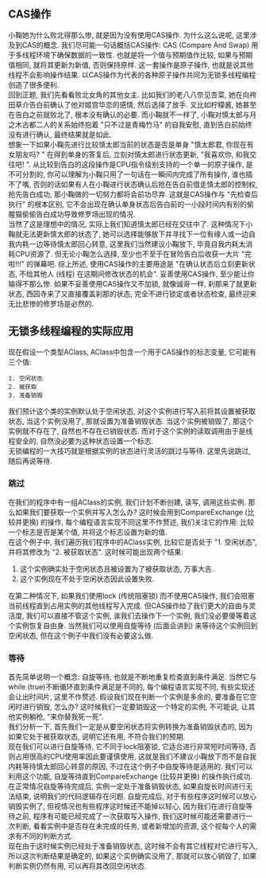 ## CAS操作
小鞠她为什么败北得那么惨, 就是因为没有使用CAS操作. 
为什么这么说呢, 这里涉及到CAS的概念. 我们尽可能一句话概括CAS操作:  CAS (Compare And Swap) 用于多线程环境下确保数据的一致性. 也就是将一个值与预期值作比较, 如果与预期值相同, 就将其更新为新值, 否则保持原样. 这一套操作是原子操作, 也就是说其他线程不会影响操作结果. 以CAS操作为代表的各种原子操作共同为无锁多线程编程创造了很多便利.  
回到正题, 我们先看看败北女角的其他女主. 比如我们的老八八奈见杏菜, 她在向袴田草介告白前确认了他对姬宫华恋的感情, 然后选择了放手. 又比如柠檬酱, 她甚至在告白之前就败北了, 根本没有确认的必要. 而小鞠就不一样了, 小鞠对慎太郎与月之木古都二人的关系始终抱着 "只不过是青梅竹马" 的自我安慰, 直到告白前始终没有进行确认, 最终结果就是如此.  
想象一下如果小鞠先进行比较慎太郎当前的状态是否是单身 "慎太郎君, 你现在有女朋友吗? " 在得到单身的答复后, 立刻对慎太郎进行状态更新, "我喜欢你, 和我交往吧! ". 从比较到告白的这段操作是CPU指令级别支持的一个单一的原子操作, 是不可分割的, 你可以理解为小鞠只用了一句话在一瞬间内完成了所有操作, 谁也插不了嘴, 否则的话如果有人在小鞠进行状态确认后抢在告白前借走慎太郎的控制权, 抢先告白成功, 那小鞠做的一切努力都将会前功尽弃. 这就是CAS操作与 "先检查后执行" 的根本区别, 它不会出现在确认单身状态后告白前的一小段时间内有别的偷腥猫偷偷告白成功导致修罗场出现的情况.  
当然了这是理想中的情况, 实际上我们知道慎太郎已经在交往中了. 这种情况下小鞠就无法更新慎太郎的状态了, 她可以选择能够放下并寻找下一位有缘人或一边自我内耗一边等待慎太郎回心转意, 这里我们当然建议小鞠放下, 毕竟自我内耗太消耗CPU资源了. 但无论小鞠怎么选择, 至少也不至于在冒险告白后收获一大片 "完啦!!!" 的弹幕吧. 
综上所述, 使用CAS操作的主要用途是 "在确认状态后立刻更新状态, 不给其他人 (线程) 在这期间修改状态的机会". 妥善使用CAS操作, 至少能让你输得不那么惨. 如果不妥善使用CAS操作又不加锁, 就像诚哥一样, 刹那来了就更新状态, 西园寺来了又直接覆盖刹那的状态, 完全不进行锁定或者状态检查, 最终迎来无比悲惨的修罗场是必然的.  

## 无锁多线程编程的实际应用
现在假设一个类型AClass, AClass中包含一个用于CAS操作的标志变量, 它可能有三个值: 
```
1. 空闲状态
2. 被获取
3. 准备销毁
```
我们预计这个类的实例默认处于空闲状态, 对这个实例进行写入前将其设置被获取状态, 当这个实例没用了, 那就设置为准备销毁状态. 当这个实例被销毁了, 那这个实例就不存在了, 自然也不存在已销毁状态. 而对于这个实例的读取调用由于是线程安全的, 自然没必要为这种状态设置一个标志.  
无锁编程的一大技巧就是根据实例的状态进行灵活的跳过与等待. 这里先说跳过, 随后再说等待.  

### 跳过
在我们的程序中有一组AClass的实例, 我们计划不断创建, 读写, 调用这些实例. 那么如果我们要获取一个实例并写入怎么办? 这时候会用到CompareExchange (比较并更换) 的操作, 每个编程语言实现不同这里不作赘述, 我们关注它的作用: 比较一个标志是否是某个值, 并将这个标志设置为新的值.  
在这个例子中, 我们遍历我们程序中的AClass实例, 比较它是否处于 "1. 空闲状态", 并将其修改为 "2. 被获取状态". 这时候可能出现两个结果:  
1. 这个实例确实处于空闲状态且被设置为了被获取状态, 万事大吉.  
2. 这个实例现在不处于空闲状态因此设置失败.   

在第二种情况下, 如果我们使用lock (传统阻塞锁) 而不使用CAS操作, 我们会阻塞当前线程直到占用实例的其他线程写入完成. 但CAS操作给了我们更大的自由与灵活度, 我们可以直接不管这个实例, 诶我们去操作下一个实例, 我们没必要傻等着这个实例恢复自由身. 当然我们可以使用自旋等待 (后面会讲到) 来等待这个实例回到空闲状态, 但在这个例子中我们没有必要这么做.  

### 等待
首先简单说明一个概念: 自旋等待, 也就是不断地重复检查直到条件满足. 当然它与while (true)不断循环直到条件满足是不同的, 每个编程语言实现不同, 有些实现还会让出时间片, 这里不作赘述. 
假设我们现在判断一个实例是多余的, 要准备在它空闲时进行销毁, 怎么办? 这时候我们一定要销毁这一个特定的实例, 不可能说, 让其他实例躺枪, "来你替我死一死".  
我们分析一下, 首先我们一定是从要空闲状态将实例转换为准备销毁状态的, 因为如果它处于被获取状态, 说明它还有用, 不符合我们的预期.  
现在我们可以进行自旋等待, 它不同于lock阻塞锁, 它适合进行非常短时间等待, 否则占用很高的CPU使用率因此要谨慎使用, 这就是我们不建议小鞠放下而不是自我内耗等待慎太郎回心转意的原因, 不过在这个例子中自旋等待是适用的. 我们可以利用这个功能, 自旋等待直到CompareExchange (比较并更换) 的操作执行成功.  
在正常情况自旋等待完成后, 实例一定处于准备销毁状态, 如果自旋长时间进行无法结束, 说明我们的代码逻辑存在问题. 自旋完成后, 对于有些程序这时候可以放心销毁实例了, 但视情况也有些程序这时候还不能掉以轻心, 因为我们在进行自旋等待之前, 程序有可能已经完成了一次获取写入操作, 我们这时候可能还需要进行一次判断, 看看实例中是否存在未完成的任务, 或者新增加的资源, 这个视每个人的需求有不同的判断方式.  
现在由于这时候实例已经处于准备销毁状态, 这时候不会有其它线程对它进行写入, 所以这次判断结果是确定的, 如果这个实例确实没用了, 那就可以放心销毁了, 如果判断实例仍然有用, 可以再将其改回空闲状态.